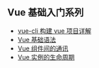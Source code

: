## Vue 基础入门系列

- [vue-cli 构建 vue 项目详解](https://togoblog.cn/vue-cli-init-project-intro/)
- [Vue 基础语法](https://togoblog.cn/vue-basic/)
- [Vue 组件间的通讯](https://togoblog.cn/vue-pass-data-in-components/)
- [Vue 实例的生命周期](https://togoblog.cn/vue-lifecycle/)
